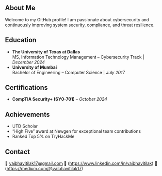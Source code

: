 ## About Me
Welcome to my GitHub profile! I am passionate about cybersecurity and continuously improving system security, compliance, and threat resilience.

## Education
- **The University of Texas at Dallas**  
  MS, Information Technology Management – Cybersecurity Track | *December 2024*  
- **University of Mumbai**  
  Bachelor of Engineering – Computer Science | *July 2017*

## Certifications
- **CompTIA Security+ (SY0-701)** – *October 2024*

## Achievements
- UTD Scholar  
- “High Five” award at Newgen for exceptional team contributions  
- Ranked Top 5% on TryHackMe  

## Contact
📧 vaibhavitilak17@gmail.com
🔗 (https://www.linkedin.com/in/vaibhavitilak)
🔗 (https://medium.com/@vaibhavitilak17)
 
